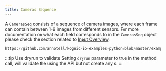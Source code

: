 ```yaml
---
title: Cameras Sequence
---
```


A `CamerasSeq`  consists of a sequence of camera images, where each frame can contain between 1-9 images from different sensors. For more documentation on what each field corresponds to in the `CamerasSeq` object please check the section related to [Input Overview](/docs/kognic-io/overview).


```python reference
https://github.com/annotell/kognic-io-examples-python/blob/master/examples/cameras_seq_images.py
```

:::tip Use dryrun to validate 
Setting `dryrun` parameter to true in the method call, will validate the  using the API but not create any s.
:::
